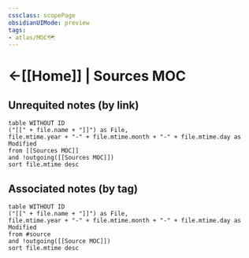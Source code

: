 ```yaml
---
cssclass: scopePage
obsidianUIMode: preview
tags:
- atlas/MOC🗺
---
```


# <-[[Home]] | Sources MOC

## Unrequited notes (by link)

```dataview
table WITHOUT ID
("[[" + file.name + "]]") as File,
file.mtime.year + "-" + file.mtime.month + "-" + file.mtime.day as Modified
from [[Sources MOC]]
and !outgoing([[Sources MOC]])
sort file.mtime desc
```

## Associated notes (by tag)

```dataview
table WITHOUT ID
("[[" + file.name + "]]") as File, 
file.mtime.year + "-" + file.mtime.month + "-" + file.mtime.day as Modified
from #source
and !outgoing([[Source MOC]])
sort file.mtime desc
```
